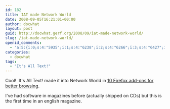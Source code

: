 ```yaml
---
id: 182
title: IAT made Network World
date: 2008-09-05T16:21:01+00:00
author: docwhat
layout: post
guid: http://docwhat.gerf.org/2008/09/iat-made-network-world/
slug: /iat-made-network-world/
openid_comments:
  - 'a:5:{i:0;s:4:"5935";i:1;s:4:"6238";i:2;s:4:"6266";i:3;s:4:"6427";i:4;s:4:"6429";}'
categories:
  - docwhat
tags:
  - "It's All Text!"
---
```

Cool!  It's All Text! made it into Network World in <a href="http://www.networkworld.com/slideshows/2008/082608-10-firefox-addons.html?netht=ei_090508&amp;nladname=090508dailynewspmal">10 Firefox add-ons for better browsing</a>.

I've had software in magazines before (actually shipped on CDs) but this is the first time in an english magazine.
